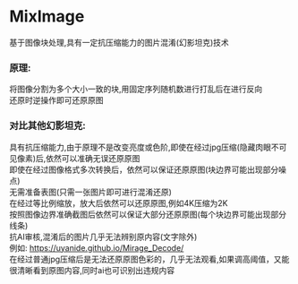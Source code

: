 # MixImage
基于图像块处理,具有一定抗压缩能力的图片混淆(幻影坦克)技术 
### 原理: 
将图像分割为多个大小一致的块,用固定序列随机数进行打乱后在进行反向 \
还原时逆操作即可还原原图
### 对比其他幻影坦克: 
具有抗压缩能力,由于原理不是改变亮度或色阶,即使在经过jpg压缩(隐藏肉眼不可见像素)后,依然可以准确无误还原原图 \
即使在经过图像格式多次转换后，依然可以保证还原原图(块边界可能出现部分噪点) \
无需准备表图(只需一张图片即可进行混淆还原) \
在经过等比例缩放，放大后依然可以还原原图,例如4K压缩为2K \
按照图像边界准确截图后依然可以保证大部分还原原图(每个块边界可能出现部分线条) \
抗AI审核,混淆后的图片几乎无法辨别原内容(文字除外) \
例如: https://uyanide.github.io/Mirage_Decode/  \
在经过普通jpg压缩后是无法还原原图色彩的，几乎无法观看,如果调高阈值，又能很清晰看到原图内容,同时ai也可识别出违规内容